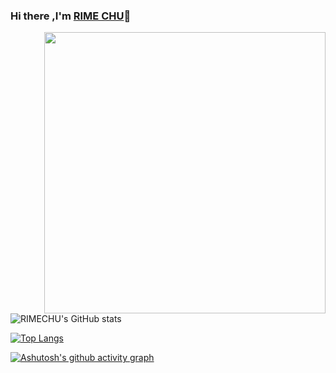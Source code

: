 ### Hi there ,I'm [RIME CHU](mina7mi.cn)👋

<img align="right" width="450" src="https://cdn.jsdelivr.net/gh/Nova-Noir/Nova-Noir/立绘_浊心斯卡蒂_skin1.png">

![RIMECHU's GitHub stats](https://github-readme-stats.vercel.app/api?username=RIMECHU&show_icons=true&count_private=true&theme=radical)

[![Top Langs](https://github-readme-stats.vercel.app/api/top-langs/?username=RIMECHU&layout=compact&theme=radical)](https://github.com/anuraghazra/github-readme-stats)

[![Ashutosh's github activity graph](https://github-readme-activity-graph.vercel.app/graph?username=RIMECHU&theme=react-dark)](https://github.com/ashutosh00710/github-readme-activity-graph)
<!--
**RIMECHU/RIMECHU** is a ✨ _special_ ✨ repository because its `README.md` (this file) appears on your GitHub profile.

Here are some ideas to get you started:

- 🔭 I’m currently working on ...
- 🌱 I’m currently learning ...
- 👯 I’m looking to collaborate on ...
- 🤔 I’m looking for help with ...
- 💬 Ask me about ...
- 📫 How to reach me: ...
- 😄 Pronouns: ...
- ⚡ Fun fact: ...
-->
